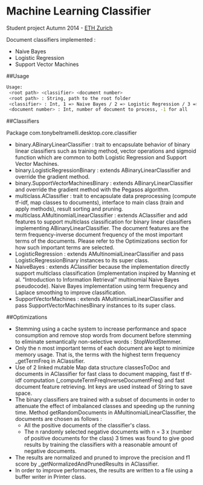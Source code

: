 
Machine Learning Classifier
============================

Student project Autumn 2014 - [ETH Zurich](www.ethz.ch/en)

Document classifiers implemented :

- Naive Bayes
- Logistic Regression
- Support Vector Machines

##Usage

```bash
Usage: 
 <root path> <classifier> <document number>
 <root path> : String, path to the root folder
 <classifier> : Int, 1 => Naive Bayes / 2 => Logistic Regression / 3 => Support Vector Machines
 <document number> : Int, number of document to process, -1 for all
```

##Classifiers

Package com.tonybeltramelli.desktop.core.classifier
- binary.ABinaryLinearClassifier : trait to encapsulate behavior of
binary linear classifiers such as training method, vector operations and
sigmoid function which are common to both Logistic Regression and
Support Vector Machines.
- binary.LogisticRegressionBinary : extends ABinaryLinearClassifier
and override the gradient method.
- binary.SupportVectorMachinesBinary : extends ABinaryLinearClassifier
and override the gradient method with the Pegasos algorithm.
- multiclass.AClassifier : trait to encapsulate data preprocessing (compute
tf-idf, map classes to documents), interface to main class (train
and apply methods), result sorting and pruning.
- multiclass.AMultinomialLinearClassifier : extends AClassifier and
add features to support multiclass classification for binary linear classifiers implementing ABinaryLinearClassifier. The document features
are the term frequency-inverse document frequency of the most important
terms of the documents. Please refer to the Optimizations section
for how such important terms are selected.
- LogisticRegression : extends AMultinomialLinearClassifier and
pass LogisticRegressionBinary instances to its super class.
- NaiveBayes : extends AClassifier because the implementation directly
support multiclass classification (implementation inspired by Manning
et al. "Introduction to Information Retrieval" multinomial Naive Bayes pseudocode). Naive Bayes implementation using term frequency and Laplace smoothing to improve classification.
- SupportVectorMachines : extends AMultinomialLinearClassifier
and pass SupportVectorMachinesBinary instances to its super class.

##Optimizations

- Stemming using a cache system to increase performance and space consumption and remove stop words from document before stemming to eliminate semantically non-selective words : StopWordStemmer.
- Only the n most important terms of each document are kept to minimize memory usage. That is, the terms with the highest term frequency _getTermFreq in AClassifier.
- Use of 2 linked mutable Map data structure classesToDoc and documents
in AClassifier for fast class to document mapping, fast tf tf-idf computation
(_computeTermFreqInverseDocumentFreq) and fast document feature retrieving. Int keys are used instead of String to save space.
- The binary classifiers are trained with a subset of documents in order to attenuate the effect of imbalanced classes and speeding up the running time. Method getRandomDocuments in AMultinomialLinearClassifier, the documents are chosen as follows :
    * All the positive documents of the classifier's class.
    * The n randomly selected negative documents with n = 3 x (number
of positive documents for the class) 3 times was found to give
good results by training the classifiers with a reasonable amount
of negative documents.
- The results are normalized and pruned to improve the precision and f1
score by _getNormalizedAndPrunedResults in AClassifier.
- In order to improve performaces, the results are written to a file using
a buffer writer in Printer class.


